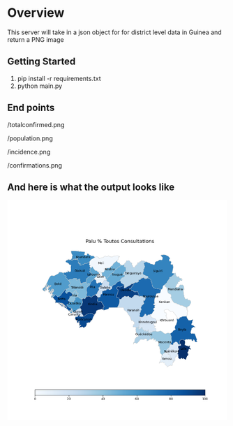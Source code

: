 # Overview
This server will take in a json object for for district level data in Guinea and return a PNG image 


## Getting Started
1. pip install -r requirements.txt
1. python main.py

## End points
/totalconfirmed.png

/population.png

/incidence.png

/confirmations.png


## And here is what the output looks like
![an example](response.png)
